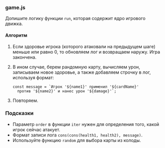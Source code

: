 ### game.js

Допишите логику функции `run`, которая содержит ядро игрового движка.

#### Алгоритм

1.  Если здоровье игрока (которого атаковали на предыдущем шаге) меньше или равно 0, то обновляем лог и возвращаем наружу. Игра закончена.

2.  В ином случае, берем рандомную карту, вычисляем урон, записываем новое здоровье, а также добавляем строчку в лог, используя формат:

    ```
    const message = `Игрок '${name1}' применил '${cardName}'
      против '${name2}' и нанес урон '${damage}'`;

    ```

3.  Повторяем.

### Подсказки

-   Параметр `order` в функции `iter` нужен для определения того, какой игрок сейчас атакует.
-   Формат записи лога `cons(cons(health1, health2), message)`.
-   Используйте функцию `random` для выбора карты из колоды.
